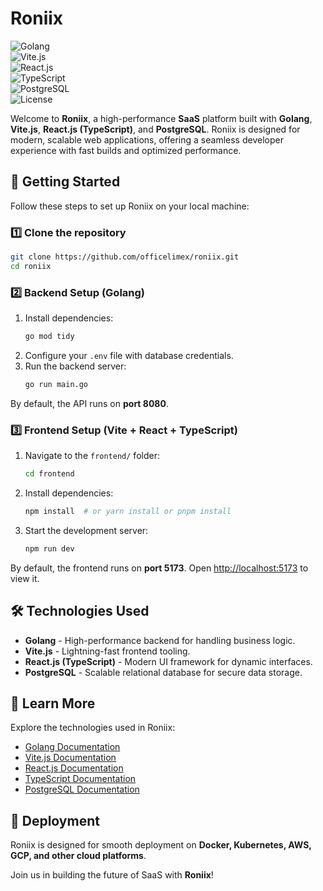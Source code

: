 # Roniix  

![Golang](https://img.shields.io/badge/Golang-1.16-blue.svg)  
![Vite.js](https://img.shields.io/badge/Vite.js-4.x-blue.svg)  
![React.js](https://img.shields.io/badge/React.js-18.x-blue.svg)  
![TypeScript](https://img.shields.io/badge/TypeScript-5.x-blue.svg)  
![PostgreSQL](https://img.shields.io/badge/PostgreSQL-13-blue.svg)  
![License](https://img.shields.io/badge/license-Custom-green.svg)  

Welcome to **Roniix**, a high-performance **SaaS** platform built with **Golang**, **Vite.js**, **React.js (TypeScript)**, and **PostgreSQL**. Roniix is designed for modern, scalable web applications, offering a seamless developer experience with fast builds and optimized performance.  

## 🚀 Getting Started  

Follow these steps to set up Roniix on your local machine:  

### 1️⃣ Clone the repository  
```bash
git clone https://github.com/officelimex/roniix.git  
cd roniix
```

### 2️⃣ Backend Setup (Golang)  
1. Install dependencies:  
   ```bash
   go mod tidy
   ```
2. Configure your `.env` file with database credentials.  
3. Run the backend server:  
   ```bash
   go run main.go
   ```

By default, the API runs on **port 8080**.

### 3️⃣ Frontend Setup (Vite + React + TypeScript)  
1. Navigate to the `frontend/` folder:  
   ```bash
   cd frontend
   ```
2. Install dependencies:  
   ```bash
   npm install  # or yarn install or pnpm install
   ```
3. Start the development server:  
   ```bash
   npm run dev
   ```

By default, the frontend runs on **port 5173**. Open [http://localhost:5173](http://localhost:5173) to view it.

## 🛠️ Technologies Used  

- **Golang** - High-performance backend for handling business logic.  
- **Vite.js** - Lightning-fast frontend tooling.  
- **React.js (TypeScript)** - Modern UI framework for dynamic interfaces.  
- **PostgreSQL** - Scalable relational database for secure data storage.  

## 📖 Learn More  

Explore the technologies used in Roniix:  

- [Golang Documentation](https://golang.org/doc/)  
- [Vite.js Documentation](https://vitejs.dev/)  
- [React.js Documentation](https://react.dev/)  
- [TypeScript Documentation](https://www.typescriptlang.org/)  
- [PostgreSQL Documentation](https://www.postgresql.org/docs/)  

## 🚢 Deployment  

Roniix is designed for smooth deployment on **Docker, Kubernetes, AWS, GCP, and other cloud platforms**.  

Join us in building the future of SaaS with **Roniix**!  